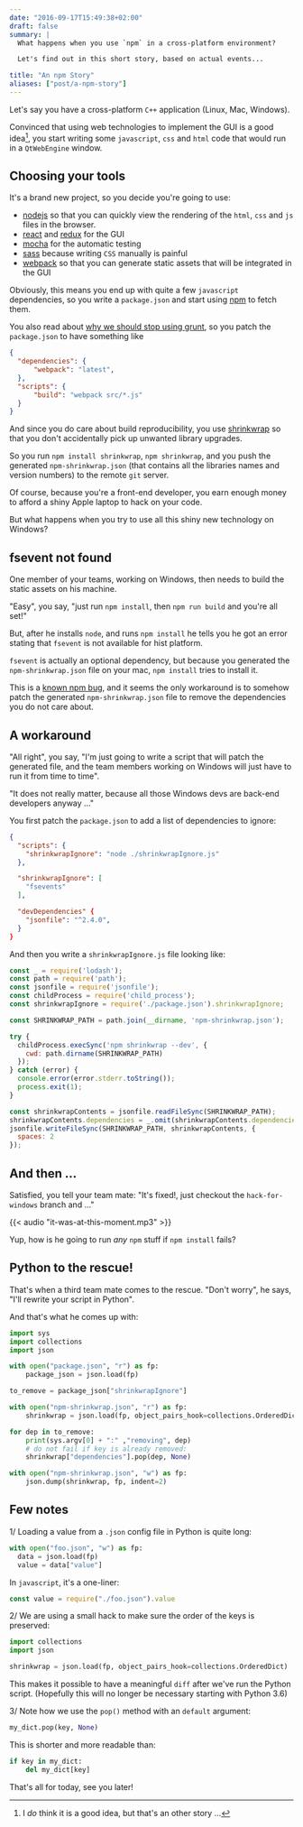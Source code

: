 ```yaml
---
date: "2016-09-17T15:49:38+02:00"
draft: false
summary: |
  What happens when you use `npm` in a cross-platform environment?

  Let's find out in this short story, based on actual events...

title: "An npm Story"
aliases: ["post/a-npm-story"]
---
```


Let's say you have a cross-platform `C++` application (Linux, Mac, Windows).

Convinced that using web technologies to implement the GUI is a good idea[^1],
you start writing some `javascript`, `css` and `html` code that would run in a
`QtWebEngine` window.

<!--more-->

## Choosing your tools

It's a brand new project, so you decide you're going to use:

* [nodejs](https://nodejs.org/en/) so that you can quickly view
  the rendering of the `html`, `css` and `js` files in the browser.
* [react](https://facebook.github.io/react) and [redux](http://redux.js.org/)
  for the GUI
* [mocha](https://mochajs.org/) for the automatic testing
* [sass](http://sass-lang.com/) because writing `CSS` manually is painful
* [webpack](https://webpack.github.io/) so that you can
  generate static assets that will be integrated in the GUI

Obviously, this means you end up with quite a few `javascript` dependencies,
so you write a `package.json` and start using [npm](https://www.npmjs.com)
to fetch them.

You also read about [why we should stop using grunt](
https://www.keithcirkel.co.uk/why-we-should-stop-using-grunt/), so
you patch the `package.json` to have something like

```json
{
  "dependencies": {
      "webpack": "latest",
  },
  "scripts": {
      "build": "webpack src/*.js"
  }
}
```

And since you do care about build reproducibility, you use
[shrinkwrap](https://docs.npmjs.com/cli/shrinkwrap) so that you don't
accidentally pick up unwanted library upgrades.


So you run `npm install shrinkwrap`, `npm shrinkwrap`, and you push
the generated `npm-shrinkwrap.json` (that contains all the libraries names and
version numbers) to the remote `git` server.

Of course, because you're a front-end developer, you earn enough money to afford
a shiny Apple laptop to hack on your code.

But what happens when you try to use all this shiny new technology on Windows?


## fsevent not found

One member of your teams, working on Windows, then needs to build the static
assets on his machine.

"Easy", you say, "just run `npm install`, then `npm run build` and you're all
set!"

But, after he installs `node`, and runs `npm install` he tells you he
got an error stating that `fsevent` is not available for hist platform.

`fsevent` is actually an optional dependency, but because you generated
the `npm-shrinkwrap.json` file on your mac, `npm install` tries to install it.

This is a [known npm bug](https://github.com/npm/npm/issues/2679), and it seems
the only workaround is to somehow patch the generated `npm-shrinkwrap.json` file
to remove the dependencies you do not care about.

## A workaround

"All right", you say, "I'm just going to write a script that will patch the
generated file, and the team members working on Windows will just have to run it
from time to time".

"It does not really matter, because all those Windows devs are back-end
developers anyway ..."

You first patch the `package.json` to add a list of dependencies to ignore:

```json
{
  "scripts": {
    "shrinkwrapIgnore": "node ./shrinkwrapIgnore.js"
  },

  "shrinkwrapIgnore": [
    "fsevents"
  ],

  "devDependencies" {
    "jsonfile": "^2.4.0",
  }
}
```

And then you write a `shrinkwrapIgnore.js` file looking like:

```js
const _ = require('lodash');
const path = require('path');
const jsonfile = require('jsonfile');
const childProcess = require('child_process');
const shrinkwrapIgnore = require('./package.json').shrinkwrapIgnore;

const SHRINKWRAP_PATH = path.join(__dirname, 'npm-shrinkwrap.json');

try {
  childProcess.execSync('npm shrinkwrap --dev', {
    cwd: path.dirname(SHRINKWRAP_PATH)
  });
} catch (error) {
  console.error(error.stderr.toString());
  process.exit(1);
}

const shrinkwrapContents = jsonfile.readFileSync(SHRINKWRAP_PATH);
shrinkwrapContents.dependencies = _.omit(shrinkwrapContents.dependencies, shrinkwrapIgnore);
jsonfile.writeFileSync(SHRINKWRAP_PATH, shrinkwrapContents, {
  spaces: 2
});
```

## And then ...

Satisfied, you tell your team mate: "It's fixed!, just checkout the
`hack-for-windows` branch and ..."

{{< audio "it-was-at-this-moment.mp3" >}}

Yup, how is he going to run *any* `npm` stuff if `npm install` fails?

## Python to the rescue!

That's when a third team mate comes to the rescue. "Don't worry", he says,
"I'll rewrite your script in Python".

And that's what he comes up with:

```python
import sys
import collections
import json

with open("package.json", "r") as fp:
    package_json = json.load(fp)

to_remove = package_json["shrinkwrapIgnore"]

with open("npm-shrinkwrap.json", "r") as fp:
    shrinkwrap = json.load(fp, object_pairs_hook=collections.OrderedDict)

for dep in to_remove:
    print(sys.argv[0] + ":" ,"removing", dep)
    # do not fail if key is already removed:
    shrinkwrap["dependencies"].pop(dep, None)

with open("npm-shrinkwrap.json", "w") as fp:
    json.dump(shrinkwrap, fp, indent=2)

```

## Few notes


1/ Loading a value from a `.json` config file in Python is quite long:

```python
with open("foo.json", "w") as fp:
  data = json.load(fp)
  value = data["value"]
```

In `javascript`, it's a one-liner:

```js
const value = require("./foo.json").value
```

2/ We are using a small hack to make sure the order of the keys is preserved:

```python
import collections
import json

shrinkwrap = json.load(fp, object_pairs_hook=collections.OrderedDict)
```

This makes it possible to have a meaningful `diff` after we've run the Python
script. (Hopefully this will no longer be necessary starting with Python 3.6)


3/ Note how we use the `pop()` method with an `default` argument:

```python
my_dict.pop(key, None)
```

This is shorter and more readable than:

```python
if key in my_dict:
    del my_dict[key]
```

That's all for today, see you later!


[^1]: I _do_ think it is a good idea, but that's an other story ...
